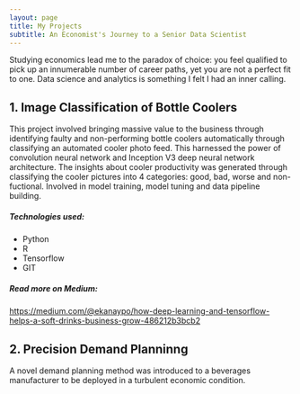```yaml
---
layout: page
title: My Projects
subtitle: An Economist's Journey to a Senior Data Scientist
---
```


Studying economics lead me to the paradox of choice: you feel qualified to pick up an innumerable number of career paths, yet you are not a perfect fit to one. Data science and analytics is something I felt I had an inner calling. 

## 1. Image Classification of Bottle Coolers

This project involved bringing massive value to the business through identifying faulty and non-performing bottle coolers automatically through classifying an automated cooler photo feed. This harnessed the power of convolution neural network and Inception V3 deep neural network architecture. The insights about cooler productivity was generated through classifying the cooler pictures into 4 categories: good, bad, worse and non-fuctional. Involved in model training, model tuning and data pipeline building. 

##### Technologies used:
- Python
- R
- Tensorflow
- GIT

##### Read more on Medium:
https://medium.com/@ekanaypo/how-deep-learning-and-tensorflow-helps-a-soft-drinks-business-grow-486212b3bcb2 


  
## 2. Precision Demand Planninng

A novel demand planning method was introduced to a beverages manufacturer to be deployed in a turbulent economic condition. 
